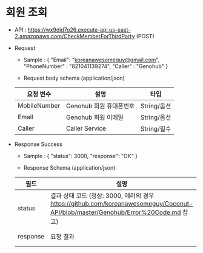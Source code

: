 # 회원 조회


- API : https://wx9did7o26.execute-api.us-east-2.amazonaws.com/CheckMemberForThirdParty (POST)


- Request

  * Sample : 
  { 
     "Email": "koreanawesomeguy@gmail.com", 
     "PhoneNumber" : "821041139274", 
     "Caller" : "Genohub"
  }
  
  * Request body schema (application/json)
  
  요청 변수 | 설명 | 타입
  ------------ | ------------- | -------------
  MobileNumber | Genohub 회원 휴대폰번호 | String/옵션
  Email | Genohub 회원 이메일 | String/옵션
  Caller | Caller Service | String/필수
  
- Response Success

  * Sample : 
  {
      "status": 3000,
      "response": "OK"
  }
  
  * Response Schema (application/json)

  필드 | 설명 | 타입
  ------------ | ------------- | -------------
  status | 결과 상태 코드 (정상: 3000, 에러의 경우 https://github.com/koreanawesomeguy/Coconut-API/blob/master/Genohub/Error%20Code.md 참고) | String/필수
  response | 요청 결과 | String/필수
 
